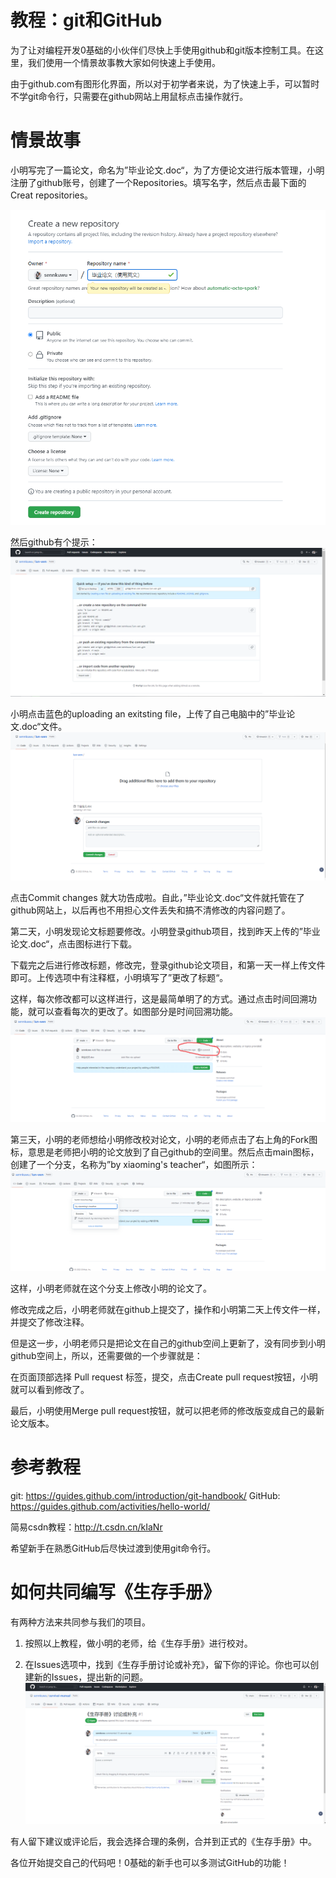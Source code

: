 # 教程：git和GitHub



为了让对编程开发0基础的小伙伴们尽快上手使用github和git版本控制工具。在这里，我们使用一个情景故事教大家如何快速上手使用。

由于github.com有图形化界面，所以对于初学者来说，为了快速上手，可以暂时不学git命令行，只需要在github网站上用鼠标点击操作就行。



# 情景故事

小明写完了一篇论文，命名为”毕业论文.doc“，为了方便论文进行版本管理，小明注册了github账号，创建了一个Repositories。填写名字，然后点击最下面的Creat repositories。

![image-20221122153952010](https://github.com/sennkuwu/survival-manual/blob/main/image/image-20221122153952010.png)

然后github有个提示：
![image-20221122154312764](https://github.com/sennkuwu/survival-manual/blob/main/image/image-20221122154312764.png)



小明点击蓝色的uploading an exitsting file，上传了自己电脑中的”毕业论文.doc“文件。
![image-20221122154312764](https://github.com/sennkuwu/survival-manual/blob/main/image/image-20221122154618077.png)


点击Commit changes 就大功告成啦。自此，”毕业论文.doc“文件就托管在了github网站上，以后再也不用担心文件丢失和搞不清修改的内容问题了。



第二天，小明发现论文标题要修改。小明登录github项目，找到昨天上传的”毕业论文.doc“，点击图标进行下载。

下载完之后进行修改标题，修改完，登录github论文项目，和第一天一样上传文件即可。上传选项中有注释框，小明填写了”更改了标题“。

这样，每次修改都可以这样进行，这是最简单明了的方式。通过点击时间回溯功能，就可以查看每次的更改了。如图部分是时间回溯功能。
![image-20221122154312764](https://github.com/sennkuwu/survival-manual/blob/main/image/20221122160025.png)





第三天，小明的老师想给小明修改校对论文，小明的老师点击了右上角的Fork图标，意思是老师把小明的论文放到了自己github的空间里。然后点击main图标，创建了一个分支，名称为”by xiaoming's teacher“，如图所示：
![image-20221122161438297](https://github.com/sennkuwu/survival-manual/blob/main/image/image-20221122161438297.png)


这样，小明老师就在这个分支上修改小明的论文了。

修改完成之后，小明老师就在github上提交了，操作和小明第二天上传文件一样，并提交了修改注释。

但是这一步，小明老师只是把论文在自己的github空间上更新了，没有同步到小明github空间上，所以，还需要做的一个步骤就是：

在页面顶部选择 Pull request 标签，提交，点击Create pull request按钮，小明就可以看到修改了。

最后，小明使用Merge pull request按钮，就可以把老师的修改版变成自己的最新论文版本。



# 参考教程

git: https://guides.github.com/introduction/git-handbook/
GitHub: https://guides.github.com/activities/hello-world/

简易csdn教程：http://t.csdn.cn/kIaNr

希望新手在熟悉GitHub后尽快过渡到使用git命令行。





# 如何共同编写《生存手册》

有两种方法来共同参与我们的项目。

1. 按照以上教程，做小明的老师，给《生存手册》进行校对。

2. 在Issues选项中，找到《生存手册讨论或补充》，留下你的评论。你也可以创建新的Issues，提出新的问题。
![image-20221122163339329](https://github.com/sennkuwu/survival-manual/blob/main/image/image-20221122163339329.png)




有人留下建议或评论后，我会选择合理的条例，合并到正式的《生存手册》中。



各位开始提交自己的代码吧！0基础的新手也可以多测试GitHub的功能！
